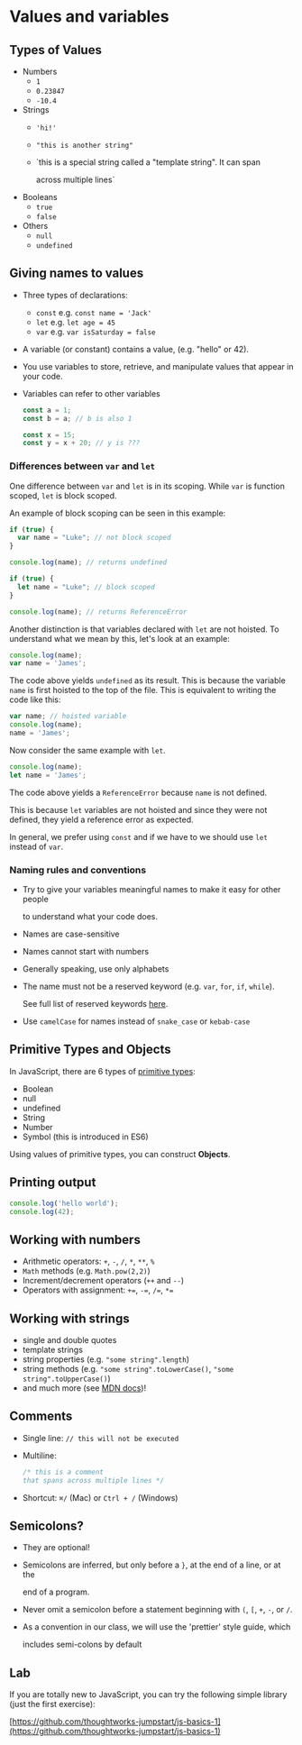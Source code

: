 # Values and variables

## Types of Values

* Numbers
  * `1`
  * `0.23847`
  * `-10.4`
* Strings
  * `'hi!'`
  * `"this is another string"`
  * \`this is a special string called a "template string". It can span

    across multiple lines\`
* Booleans
  * `true`
  * `false`
* Others
  * `null`
  * `undefined`

## Giving names to values

* Three types of declarations:
  * `const` e.g. `const name = 'Jack'`
  * `let` e.g. `let age = 45`
  * `var` e.g. `var isSaturday = false`
* A variable \(or constant\) contains a value, \(e.g. "hello" or 42\).
* You use variables to store, retrieve, and manipulate values that appear in your code.
* Variables can refer to other variables

  ```javascript
  const a = 1;
  const b = a; // b is also 1

  const x = 15;
  const y = x + 20; // y is ???
  ```

### Differences between `var` and `let`

One difference between `var` and `let` is in its scoping. While `var` is function scoped, `let` is block scoped.

An example of block scoping can be seen in this example:

```js
if (true) {
  var name = "Luke"; // not block scoped
}

console.log(name); // returns undefined
```

```js
if (true) {
  let name = "Luke"; // block scoped
}

console.log(name); // returns ReferenceError
```



Another distinction is that variables declared with `let` are not hoisted. To understand what we mean by this, let's look at an example:

```js
console.log(name);
var name = 'James';
```

The code above yields `undefined` as its result. This is because the variable `name` is first hoisted to the top of the file. This is equivalent to writing the code like this:

```js
var name; // hoisted variable
console.log(name);
name = 'James';
```

Now consider the same example with `let`.

```js
console.log(name);
let name = 'James';
```

The code above yields a `ReferenceError` because `name` is not defined.

This is because `let` variables are not hoisted and since they were not defined, they yield a reference error as expected.

In general, we prefer using `const` and if we have to we should use `let` instead of `var`.

### Naming rules and conventions

* Try to give your variables meaningful names to make it easy for other people

  to understand what your code does.

* Names are case-sensitive
* Names cannot start with numbers
* Generally speaking, use only alphabets
* The name must not be a reserved keyword \(e.g. `var`, `for`, `if`, `while`\).

  See full list of reserved keywords [here](https://mathiasbynens.be/notes/reserved-keywords#ecmascript-5).

* Use `camelCase` for names instead of `snake_case` or `kebab-case`

## Primitive Types and Objects

In JavaScript, there are 6 types of [primitive types](https://developer.mozilla.org/en-US/docs/Web/JavaScript/Data_structures#Primitive_values):

* Boolean
* null
* undefined
* String
* Number
* Symbol (this is introduced in ES6)

Using values of primitive types, you can construct **Objects**.

## Printing output

```javascript
console.log('hello world');
console.log(42);
```

## Working with numbers

* Arithmetic operators: `+`, `-`, `/`, `*`, `**`, `%`
* `Math` methods \(e.g. `Math.pow(2,2)`\)
* Increment/decrement operators \(`++` and `--`\)
* Operators with assignment: `+=`, `-=`, `/=`, `*=`

## Working with strings

* single and double quotes
* template strings
* string properties \(e.g. `"some string".length`\)
* string methods \(e.g. `"some string".toLowerCase()`,  `"some string".toUpperCase()`\)
* and much more \(see [MDN docs](https://developer.mozilla.org/en-US/docs/Web/JavaScript/Reference/Global_Objects/String/prototype)\)!

## Comments

* Single line: `// this will not be executed`
* Multiline:

  ```javascript
  /* this is a comment
  that spans across multiple lines */
  ```

* Shortcut: `⌘/` \(Mac\) or `Ctrl + /` \(Windows\)

## Semicolons?

* They are optional!
* Semicolons are inferred, but only before a `}`, at the end of a line, or at the

  end of a program.

* Never omit a semicolon before a statement beginning with `(`, `[`, `+`, `-`, or `/`.
* As a convention in our class, we will use the 'prettier' style guide, which

  includes semi-colons by default

## Lab

If you are totally new to JavaScript, you can try the following simple library (just the first exercise):

[https://github.com/thoughtworks-jumpstart/js-basics-1](https://github.com/thoughtworks-jumpstart/js-basics-1)

